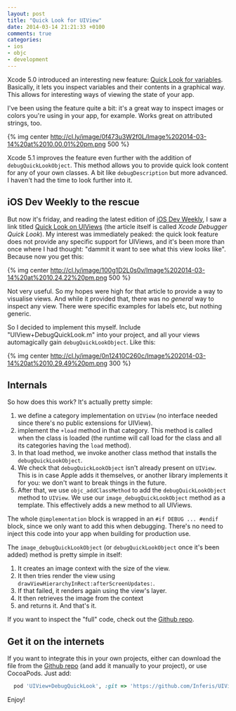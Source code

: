 ```yaml
---
layout: post
title: "Quick Look for UIView"
date: 2014-03-14 21:21:33 +0100
comments: true
categories:
- ios
- objc
- development
---
```


Xcode 5.0 introduced an interesting new feature: [Quick Look for variables](https://developer.apple.com/library/ios/documentation/IDEs/Conceptual/CustomClassDisplay_in_QuickLook/Introduction/Introduction.html). Basically, it lets you inspect variables and their contents in a graphical way. This allows for interesting ways of viewing the state of your app.

I've been using the feature quite a bit: it's a great way to inspect images or colors you're using in your app, for example. Works great on attributed strings, too.

{% img center http://cl.ly/image/0f473u3W2f0L/Image%202014-03-14%20at%2010.00.01%20pm.png 500 %}

Xcode 5.1 improves the feature even further with the addition of `debugQuickLookObject`. This method allows you to provide quick look content for any of your own classes. A bit like `debugDescription` but more advanced. I haven't had the time to look further into it.

## iOS Dev Weekly to the rescue

But now it's friday, and reading the latest edition of [iOS Dev Weekly](http://iosdevweekly.com/issues/137), I saw a link titled  [Quick Look on UIViews](http://useyourloaf.com/blog/2014/03/12/xcode-debugger-quick-look.html) (the article itself is called *Xcode Debugger Quick Look*). My interest was immediately peaked: the quick look feature does not provide any specific support for UIViews, and it's been more than once where I had thought: "dammit it want to see what this view looks like". Because now you get this:

{% img center http://cl.ly/image/100g1D2L0s0v/Image%202014-03-14%20at%2010.24.22%20pm.png 500 %}

Not very useful. So my hopes were high for that article to provide a way to visualise views. And while it provided that, there was no *general* way to inspect any view. There were specific examples for labels etc, but nothing generic.

So I decided to implement this myself. Include "UIView+DebugQuickLook.m" into your project, and all your views automagically gain `debugQuickLookObject`. Like this:

{% img center http://cl.ly/image/0n12410C260c/Image%202014-03-14%20at%2010.29.49%20pm.png 300 %}

## Internals

So how does this work? It's actually pretty simple:

1. we define a category implementation on `UIView` (no interface needed since there's no public extensions for UIView).
2. implement the `+load` method in that category. This method is called when the class is loaded (the runtime will call load for the class and all its categories having the `load` method).
3. In that load method, we invoke another class method that installs the `debugQuickLookObject`.
4. We check that `debugQuickLookObject` isn't already present on `UIView`. This is in case Apple adds it themselves, or another library implements it for you: we don't want to break things in the future.
5. After that, we use `objc_addClassMethod` to add the `debugQuickLookObject` method to `UIView`. We use our `image_debugQuickLookObject` method as a template. This effectively adds a new method to all UIViews.

The whole `@implementation` block is wrapped in an `#if DEBUG ... #endif` block, since we only want to add this when debugging. There's no need to inject this code into your app when building for production use.

The `image_debugQuickLookObject` (or `debugQuickLookObject` once it's been added) method is pretty simple in itself:

1. It creates an image context with the size of the view.
2. It then tries render the view using `drawViewHierarchyInRect:afterScreenUpdates:`.
3. If that failed, it renders again using the view's layer.
4. It then retrieves the image from the context
5. and returns it. And that's it.

If you want to inspect the "full" code, check out the [Github repo](https://github.com/Inferis/UIView-DebugQuickLook/blob/master/UIView%2BDebugQuickLook.m).

## Get it on the internets

If you want to integrate this in your own projects, either can download the file from the [Github repo](https://github.com/Inferis/UIView-DebugQuickLook) (and add it manually to your project), or use CocoaPods. Just add:

```ruby
  pod 'UIView+DebugQuickLook', :git => 'https://github.com/Inferis/UIView-DebugQuickLook.git'
```

Enjoy!
